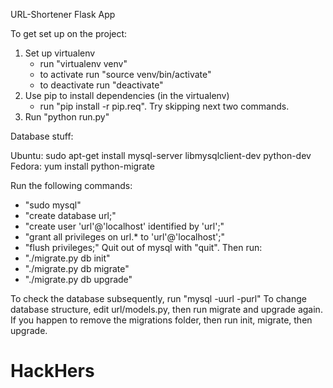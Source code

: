URL-Shortener Flask App

To get set up on the project:

1. Set up virtualenv
    - run "virtualenv venv"
    - to activate run "source venv/bin/activate"
    - to deactivate run "deactivate"
2. Use pip to install dependencies (in the virtualenv)
    - run "pip install -r pip.req". Try skipping next two commands.
3. Run "python run.py"

Database stuff:

Ubuntu: sudo apt-get install mysql-server libmysqlclient-dev python-dev
Fedora: yum install python-migrate

Run the following commands:
- "sudo mysql"
- "create database url;"
- "create user 'url'@'localhost' identified by 'url';"
- "grant all privileges on url.* to 'url'@'localhost';"
- "flush privileges;"
Quit out of mysql with "quit". Then run:
- "./migrate.py db init"
- "./migrate.py db migrate"
- "./migrate.py db upgrade"

To check the database subsequently, run "mysql -uurl -purl"
To change database structure, edit url/models.py, then run migrate and upgrade again.
If you happen to remove the migrations folder, then run init, migrate, then upgrade.
# HackHers
